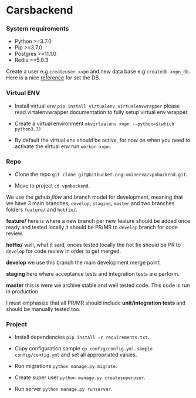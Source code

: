 # Carsbackend

### System requirements ###

* Python >=3.7.0
* Pip >=3.7.0
* Postgres >=11.1.0
* Redis >=5.0.3

Create a user e.g `createuser xvpn`  and new data base e.g `createdb xvpn_db`.
Here is a nice [reference](https://medium.com/coding-blocks/creating-user-database-and-adding-access-on-postgresql-8bfcd2f4a91e) for set the DB.

### Virtual ENV ###

* Install virtual env `pip install virtualenv virtualenvwrapper` please read virtalenvwrapper documentation to fully setup virtual env wrapper.

* Create a virtual environment `mkvirtualenv xvpn --python=$(which python3.7)`

* By default the virtual env should be active, for now on when you need to activate the virtual env run `workon xvpn`.

### Repo ###

* Clone the repo `git clone git@bitbucket.org:xminerva/vpnbackend.git`.

* Move to project `cd vpnbackend`.

We use the *github flow* and branch model for development, meaning that we have 3 main branches, `develop`, `staging`, `master` and two branches folders `feature/` and `hotfix/`.

**feature/** here is where a new branch per new feature should be added once ready and tested locally it should be PR/MR to `develop` branch for code review.

**hotfix/** well, what it said, onces tested locally the hot fix should be PR to `develop` for code review in order to get merged.

**develop** we use this branch the main development merge point.

**staging** here where acceptance tests and integration tests are perform.

**master** this is were we archive stable and well tested code. This code is run in production.

I must emphasize that all PR/MR should include **unit/integration tests** and should be manually tested too.

### Project ###

* Install dependencies `pip install -r requirements.txt`.

* Copy configuration sample `cp config/config.yml.sample config/config.yml` and set all appropriated values.

* Run migrations `python manage.py migrate`.

* Create super user `python manage.py createsuperuser`.

* Run server `python manage.py runserver`.
